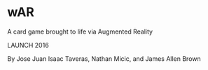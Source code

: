 # wAR
A card game brought to life via Augmented Reality


LAUNCH 2016

By Jose Juan Isaac Taveras, Nathan Micic, and James Allen Brown 
